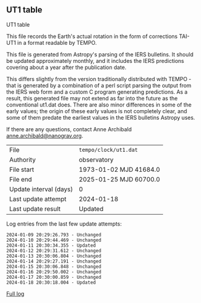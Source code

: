 
## UT1 table

UT1 table

This file records the Earth's actual rotation in the form of
corrections TAI-UT1 in a format readable by TEMPO.

This file is generated from Astropy's parsing of the IERS
bulletins. It should be updated approximately monthly, and it
includes the IERS predictions covering about a year after the
publication date.

This differs slightly from the version traditionally distributed
with TEMPO - that is generated by a combination of a perl script
parsing the output from the IERS web form and a custom C program
generating predictions. As a result, this generated file may not
extend as far into the future as the conventional ut1.dat does.
There are also minor differences in some of the early values; the
origin of these early values is not completely clear, and some of
them predate the earliest values in the IERS bulletins Astropy uses.

If there are any questions, contact Anne Archibald
<anne.archibald@nanograv.org>.

|     |     |
|:--- |:--- |
| File | `tempo/clock/ut1.dat` |
| Authority | observatory |
| File start | 1973-01-02 MJD 41684.0 |
| File end | 2025-01-25 MJD 60700.0 |
| Update interval (days) | 0 |
| Last update attempt | 2024-01-18 |
| Last update result | Updated |

Log entries from the last few update attempts:
```
2024-01-09 20:29:26.793 - Unchanged
2024-01-10 20:29:44.469 - Unchanged
2024-01-11 20:30:34.355 - Updated
2024-01-12 20:29:31.612 - Unchanged
2024-01-13 20:30:06.804 - Unchanged
2024-01-14 20:29:27.191 - Unchanged
2024-01-15 20:30:06.848 - Unchanged
2024-01-16 20:29:50.002 - Unchanged
2024-01-17 20:30:00.859 - Unchanged
2024-01-18 20:30:18.004 - Updated
```
[Full log](https://raw.githubusercontent.com/ipta/pulsar-clock-corrections/main/log/tempo/clock/ut1.dat.log)

